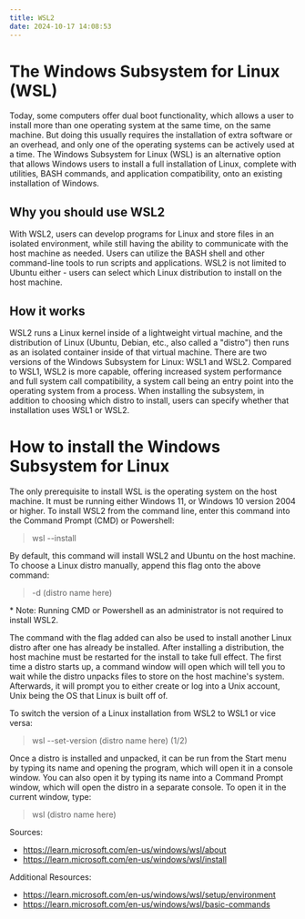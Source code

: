 ```yaml
---
title: WSL2
date: 2024-10-17 14:08:53
---
```

# The Windows Subsystem for Linux (WSL)
Today, some computers offer dual boot functionality, which allows a user to install more than one operating system at the same time, on the same machine. But doing this usually requires the installation of extra software or an overhead, and only one of the operating systems can be actively used at a time. The Windows Subsystem for Linux (WSL) is an alternative option that allows Windows users to install a full installation of Linux, complete with utilities, BASH commands, and application compatibility, onto an existing installation of Windows.

## Why you should use WSL2
With WSL2, users can develop programs for Linux and store files in an isolated environment, while still having the ability to communicate with the host machine as needed. Users can utilize the BASH shell and other command-line tools to run scripts and applications. WSL2 is not limited to Ubuntu either - users can select which Linux distribution to install on the host machine. 

## How it works
WSL2 runs a Linux kernel inside of a lightweight virtual machine, and the distribution of Linux (Ubuntu, Debian, etc., also called a "distro") then runs as an isolated container inside of that virtual machine. There are two versions of the Windows Subsystem for Linux: WSL1 and WSL2. Compared to WSL1, WSL2 is more capable, offering increased system performance and full system call compatibility, a system call being an entry point into the operating system from a process. When installing the subsystem, in addition to choosing which distro to install, users can specify whether that installation uses WSL1 or WSL2.

# How to install the Windows Subsystem for Linux
The only prerequisite to install WSL is the operating system on the host machine. It must be running either Windows 11, or Windows 10 version 2004 or higher. To install WSL2 from the command line, enter this command into the Command Prompt (CMD) or Powershell:

> wsl --install

By default, this command will install WSL2 and Ubuntu on the host machine. To choose a Linux distro manually, append this flag onto the above command:

> -d (distro name here)

\* Note: Running CMD or Powershell as an administrator is not required to install WSL2.

The command with the flag added can also be used to install another Linux distro after one has already be installed. After installing a distribution, the host machine must be restarted for the install to take full effect. The first time a distro starts up, a command window will open which will tell you to wait while the distro unpacks files to store on the host machine's system. Afterwards, it will prompt you to either create or log into a Unix account, Unix being the OS that Linux is built off of.

To switch the version of a Linux installation from WSL2 to WSL1 or vice versa:

> wsl --set-version (distro name here) (1/2)

Once a distro is installed and unpacked, it can be run from the Start menu by typing its name and opening the program, which will open it in a console window. You can also open it by typing its name into a Command Prompt window, which will open the distro in a separate console. To open it in the current window, type:

> wsl (distro name here)

Sources:
* https://learn.microsoft.com/en-us/windows/wsl/about
* https://learn.microsoft.com/en-us/windows/wsl/install

Additional Resources:
* https://learn.microsoft.com/en-us/windows/wsl/setup/environment
* https://learn.microsoft.com/en-us/windows/wsl/basic-commands